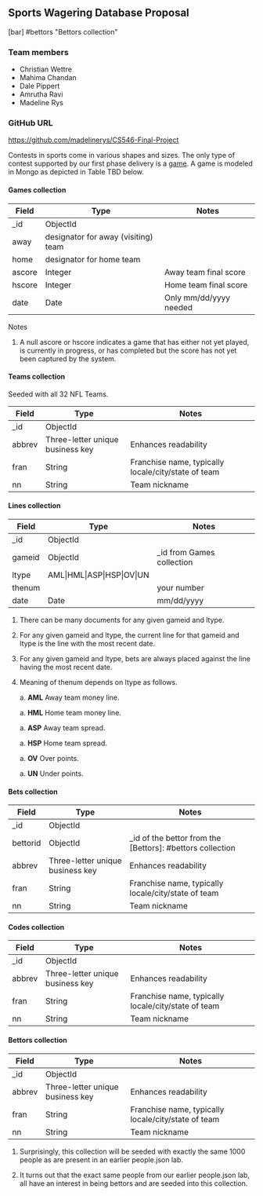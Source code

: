 ## Sports Wagering Database Proposal

[bar] #bettors "Bettors collection"

### Team members

- Christian Wettre
- Mahima Chandan
- Dale Pippert
- Amrutha Ravi
- Madeline Rys

### GitHub URL

https://github.com/madelinerys/CS546-Final-Project

Contests in sports come in various shapes and sizes. The only type of contest
supported by our first phase delivery is a <a href=#game>game</a>. A game is
modeled in Mongo as depicted in Table TBD below.

#### Games collection

<table>
  <thead>
    <tr>
      <th>Field</th><th>Type</th><th>Notes</th>
    </tr>
  </thead>
  <tbody>
    <tr>
      <td>_id</td>
      <td>ObjectId</td>
      <td></td>
    </tr>
    <tr>
      <td>away</td>
      <td>designator for away (visiting) team</td>
      <td></td>
    </tr>
    <tr>
      <td>home</td>
      <td>designator for home team</td>
      <td></td>
    </tr>
    <tr>
      <td>ascore</td>
      <td>Integer</td>
      <td>Away team final score</td>
    </tr>
    <tr>
      <td>hscore</td>
      <td>Integer</td>
      <td>Home team final score</td>
    </tr>
    <tr>
      <td>date</td>
      <td>Date</td>
      <td>Only mm/dd/yyyy needed</td>
    </tr>
  </tbody>
</table>

Notes

1. A null ascore or hscore indicates a game that has either not yet played, is currently 
in progress, or has completed but the score has not yet been captured by the system.

#### Teams collection
Seeded with all 32 NFL Teams.

<table>
  <thead>
    <tr>
      <th>Field</th><th>Type</th><th>Notes</th>
    </tr>
  </thead>
  <tbody>
    <tr>
      <td>_id</td>
      <td>ObjectId</td>
      <td></td>
    </tr>
    <tr>
      <td>abbrev</td>
      <td>Three-letter unique business key</td>
      <td>Enhances readability</td>
    </tr>
    <tr>
      <td>fran</td>
      <td>String</td>
      <td>Franchise name, typically locale/city/state of team</td>
    </tr>
    <tr>
      <td>nn</td>
      <td>String</td>
      <td>Team nickname</td>
    </tr>
  </tbody>
</table>

#### Lines collection

<table>
  <thead>
    <tr>
      <th>Field</th><th>Type</th><th>Notes</th>
    </tr>
  </thead>
  <tbody>
    <tr>
      <td>_id</td>
      <td>ObjectId</td>
      <td></td>
    </tr>
    <tr>
      <td>gameid</td>
      <td>ObjectId</td>
      <td>_id from Games collection</td>
    </tr>
    <tr>
      <td>ltype</td>
      <td>AML|HML|ASP|HSP|OV|UN</td>
      <td></td>
    </tr>
    <tr>
      <td>thenum</td>
      <td></td>
      <td>your number</td>
    </tr>
    <tr>
      <td>date</td>
      <td>Date</td>
      <td>mm/dd/yyyy</td>
    </tr>
  </tbody>
</table>

1. There can be many documents for any given gameid and ltype.

1. For any given gameid and ltype, the current line for that gameid
and ltype is the line with the most recent date.

1. For any given gameid and ltype, bets are always placed against
the line having the most recent date.

1. Meaning of thenum depends on ltype as follows.

    a. **AML** Away team money line.

    a. **HML** Home team money line.

    a. **ASP** Away team spread.
    
    a. **HSP** Home team spread.
    
    a. **OV** Over points.

    a. **UN** Under points.

#### Bets collection

<table>
  <thead>
    <tr>
      <th>Field</th><th>Type</th><th>Notes</th>
    </tr>
  </thead>
  <tbody>
    <tr>
      <td>_id</td>
      <td>ObjectId</td>
      <td></td>
    </tr>
    <tr>
      <td>bettorid</td>
      <td>ObjectId</td>
      <td>_id of the bettor from the [Bettors]: #bettors collection</td>
    </tr>
    <tr>
      <td>abbrev</td>
      <td>Three-letter unique business key</td>
      <td>Enhances readability</td>
    </tr>
    <tr>
      <td>fran</td>
      <td>String</td>
      <td>Franchise name, typically locale/city/state of team</td>
    </tr>
    <tr>
      <td>nn</td>
      <td>String</td>
      <td>Team nickname</td>
    </tr>
  </tbody>
</table>

#### Codes collection

<table>
  <thead>
    <tr>
      <th>Field</th><th>Type</th><th>Notes</th>
    </tr>
  </thead>
  <tbody>
    <tr>
      <td>_id</td>
      <td>ObjectId</td>
      <td></td>
    </tr>
    <tr>
      <td>abbrev</td>
      <td>Three-letter unique business key</td>
      <td>Enhances readability</td>
    </tr>
    <tr>
      <td>fran</td>
      <td>String</td>
      <td>Franchise name, typically locale/city/state of team</td>
    </tr>
    <tr>
      <td>nn</td>
      <td>String</td>
      <td>Team nickname</td>
    </tr>
  </tbody>
</table>

<h4 id="bettors">Bettors collection</h2>

<table>
  <thead>
    <tr>
      <th>Field</th><th>Type</th><th>Notes</th>
    </tr>
  </thead>
  <tbody>
    <tr>
      <td>_id</td>
      <td>ObjectId</td>
      <td></td>
    </tr>
    <tr>
      <td>abbrev</td>
      <td>Three-letter unique business key</td>
      <td>Enhances readability</td>
    </tr>
    <tr>
      <td>fran</td>
      <td>String</td>
      <td>Franchise name, typically locale/city/state of team</td>
    </tr>
    <tr>
      <td>nn</td>
      <td>String</td>
      <td>Team nickname</td>
    </tr>
  </tbody>
</table>

1. Surprisingly, this collection will be seeded with exactly the same 1000 people
as are present in an earlier people.json lab.

1. It turns out that the exact same people from our earlier people.json lab, all
have an interest in being bettors and are seeded into this collection.
